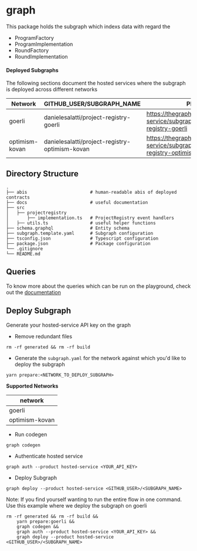 # graph

This package holds the subgraph which indexs data with regard the

- ProgramFactory
- ProgramImplementation
- RoundFactory
- RoundImplementation

#### Deployed Subgraphs

The following sections document the hosted services where the subgraph is deployed across different networks

| Network        | GITHUB_USER/SUBGRAPH_NAME                      | Playground                                                                                  | Query                                                                                  |
| -------------- | ---------------------------------------------- | ------------------------------------------------------------------------------------------- | -------------------------------------------------------------------------------------- |
| goerli         | danielesalatti/project-registry-goerli         | https://thegraph.com/hosted-service/subgraph/danielesalatti/project-registry-goerli         | https://api.thegraph.com/subgraphs/name/danielesalatti/project-registry-goerli         |
| optimism-kovan | danielesalatti/project-registry-optimism-kovan | https://thegraph.com/hosted-service/subgraph/danielesalatti/project-registry-optimism-kovan | https://api.thegraph.com/subgraphs/name/danielesalatti/project-registry-optimism-kovan |

## Directory Structure

```
.
├── abis                        # human-readable abis of deployed contracts
├── docs                        # useful documentation
├── src
│   ├── projectregistry
│       ├── implementation.ts   # ProjectRegistry event handlers
│   ├── utils.ts                # useful helper functions
├── schema.graphql              # Entity schema
├── subgraph.template.yaml      # Subgraph configuration
├── tsconfig.json               # Typescript configuration
├── package.json                # Package configuration
└── .gitignore
└── README.md
```

## Queries

To know more about the queries which can be run on the playground, check out the [documentation](docs/)

## Deploy Subgraph

Generate your hosted-service API key on the graph

- Remove redundant files

```shell
rm -rf generated && rm -rf build
```

- Generate the `subgraph.yaml` for the network against which you'd like to deploy the subgraph

```shell
yarn prepare:<NETWORK_TO_DEPLOY_SUBGRAPH>
```

**Supported Networks**

| network        |
| -------------- |
| goerli         |
| optimism-kovan |

- Run codegen

```shell
graph codegen
```

- Authenticate hosted service

```shell
graph auth --product hosted-service <YOUR_API_KEY>
```

- Deploy Subgraph

```shell
graph deploy --product hosted-service <GITHUB_USER>/<SUBGRAPH_NAME>
```

Note: If you find yourself wanting to run the entire flow in one command.
Use this example where we deploy the subgraph on goerli

```shell
rm -rf generated && rm -rf build &&
    yarn prepare:goerli &&
    graph codegen &&
    graph auth --product hosted-service <YOUR_API_KEY> &&
    graph deploy --product hosted-service <GITHUB_USER>/<SUBGRAPH_NAME>
```
